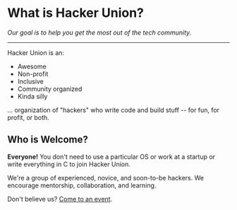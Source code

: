 # What is Hacker Union?

*Our goal is to help you get the most out of the tech community.*

---

Hacker Union is an:

 - Awesome
 - Non-profit
 - Inclusive
 - Community organized
 - Kinda silly

... organization of "hackers" who write code and build stuff -- for fun, for profit, or both.

## Who is Welcome?

**Everyone!** You don't need to use a particular OS or work at a startup or write everything in C to join Hacker Union.

We're a group of experienced, novice, and soon-to-be hackers. We encourage mentorship, collaboration, and learning.

Don't believe us? [Come to an event][1].

[1]: #/home/guest/event_calendar.md
